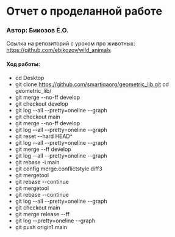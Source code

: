 # Отчет о проделанной работе

### Автор: Бикозов Е.О. 
Ссылка на репозиторий с уроком про животных: https://github.com/ebikozov/wild_animals

#### Ход работы:
* cd Desktop 
* git clone https://github.com/smartiqaorg/geometric_lib.git cd geometric_lib/ 
* git merge --no-ff develop 
* git checkout develop 
* git log --all --pretty=oneline --graph 
* git checkout main 
* git merge --no-ff develop 
* git log --all --pretty=oneline --graph
* git reset --hard HEAD^
* git log --all --pretty=oneline --graph
* git merge --ff develop 
* git log --all --pretty=oneline --graph 
* git rebase -i main 
* git config merge.conflictstyle diff3 
* git mergetool 
* git rebase --continue 
* git mergetool 
* git rebase --continue 
* git log --all --pretty=oneline --graph 
* git checkout main 
* git merge release --ff 
* git log --pretty=oneline --graph
* git push origin1 main
